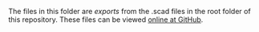 The files in this folder are *exports* from the .scad files in the root folder of this repository.
These files can be viewed [online at GitHub](https://help.github.com/articles/3d-file-viewer/).
